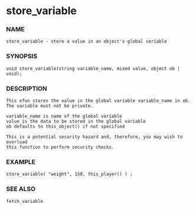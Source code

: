 # store_variable

### NAME

    store_variable - store a value in an object's global variable

### SYNOPSIS

    void store_variable(string variable_name, mixed value, object ob | void);

### DESCRIPTION

    This efun stores the value in the global variable variable_name in ob.
    The variable must not be private.

    variable_name is name of the global variable
    value is the data to be stored in the global variable
    ob defaults to this_object() if not specified

    This is a potential security hazard and, therefore, you may wish to overload
    this function to perform security checks.

### EXAMPLE

    store_variable( "weight", 150, this_player() ) ;

### SEE ALSO

    fetch_variable
